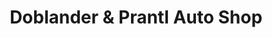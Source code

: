 ---
title: "Doblander & Prantl Auto Shop"
url: /telfs/doblander-und-prantl-auto-shop/
shop: Autohaus
---